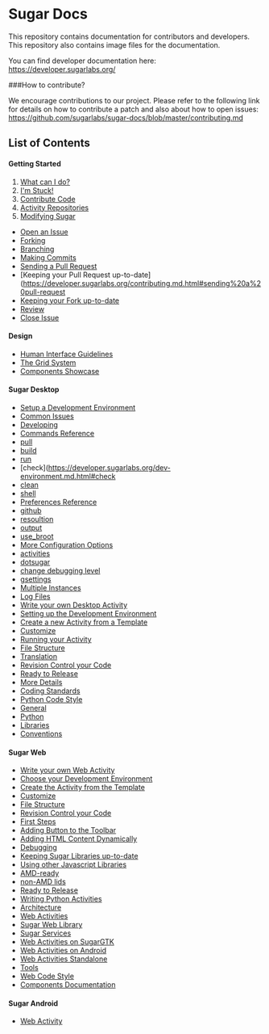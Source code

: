 # Sugar Docs

This repository contains documentation for contributors and 
developers. This repository also contains image files for 
the documentation.

You can find developer documentation here:
https://developer.sugarlabs.org/

###How to contribute?

We encourage contributions to our project. Please refer to 
the following link for details on how to contribute a 
patch and also about how to open issues: 
https://github.com/sugarlabs/sugar-docs/blob/master/contributing.md 

## List of Contents

#### Getting Started
1. [What can I do?](https://developer.sugarlabs.org/what-can-i-do.md.html)
 1. [I'm Stuck!](https://developer.sugarlabs.org/what-can-i-do.md.html#i%27m%20stuck!)
2. [Contribute Code](https://developer.sugarlabs.org/contributing.md.html)
 1. [Activity Repositories](https://developer.sugarlabs.org/contributing.md.html#activity%20repositories)
 2. [Modifying Sugar](https://developer.sugarlabs.org/contributing.md.html#modifying%20sugar)
* [Open an Issue](https://developer.sugarlabs.org/contributing.md.html#open%20an%20issue)
* [Forking](https://developer.sugarlabs.org/contributing.md.html#forking)
* [Branching](https://developer.sugarlabs.org/contributing.md.html#branching)
* [Making Commits](https://developer.sugarlabs.org/contributing.md.html#making%20commits)
* [Sending a Pull Request](https://developer.sugarlabs.org/contributing.md.html#sending%20a%20pull-request)
* [Keeping your Pull Request up-to-date](https://developer.sugarlabs.org/contributing.md.html#sending%20a%20pull-request
* [Keeping your Fork up-to-date](https://developer.sugarlabs.org/contributing.md.html#keep%20your%20fork%20up%20to%20date)
* [Review](https://developer.sugarlabs.org/contributing.md.html#review)
* [Close Issue](https://developer.sugarlabs.org/contributing.md.html#close%20issue)

#### Design
* [Human Interface Guidelines](https://developer.sugarlabs.org/HIG.md.html)
 * [The Grid System](https://developer.sugarlabs.org/HIG.md.html#the%20grid%20system)
* [Components Showcase](http://sugarlabs.github.io/sugar-web-samples/)
  
#### Sugar Desktop
* [Setup a Development Environment](https://developer.sugarlabs.org/dev-environment.md.html)
 * [Common Issues](https://developer.sugarlabs.org/dev-environment.md.html#common%20issues)
 * [Developing](https://developer.sugarlabs.org/dev-environment.md.html#developing)
 * [Commands Reference](https://developer.sugarlabs.org/dev-environment.md.html#commands%20reference)
  * [pull](https://developer.sugarlabs.org/dev-environment.md.html#pull)
  * [build](https://developer.sugarlabs.org/dev-environment.md.html#build)
  * [run](https://developer.sugarlabs.org/dev-environment.md.html#run)
  * [check](https://developer.sugarlabs.org/dev-environment.md.html#check
  * [clean](https://developer.sugarlabs.org/dev-environment.md.html#clean)
  * [shell](https://developer.sugarlabs.org/dev-environment.md.html#shell)
 * [Preferences Reference](https://developer.sugarlabs.org/dev-environment.md.html#preferences%20reference)
  * [github](https://developer.sugarlabs.org/dev-environment.md.html#github)
  * [resoultion](https://developer.sugarlabs.org/dev-environment.md.html#resolution)
  * [output](https://developer.sugarlabs.org/dev-environment.md.html#output)
  * [use_broot](https://developer.sugarlabs.org/dev-environment.md.html#use_broot)
 * [More Configuration Options](https://developer.sugarlabs.org/dev-environment.md.html#more%20configuration%20options)
  * [activities](https://developer.sugarlabs.org/dev-environment.md.html#activities)
  * [dotsugar](https://developer.sugarlabs.org/dev-environment.md.html#dotsugar)
  * [change debugging level](https://developer.sugarlabs.org/dev-environment.md.html#change%20debugging%20level)
  * [gsettings](https://developer.sugarlabs.org/dev-environment.md.html#gsettings)
 * [Multiple Instances](https://developer.sugarlabs.org/dev-environment.md.html#multiple%20instances)
 * [Log Files](https://developer.sugarlabs.org/dev-environment.md.html#log%20files)
* [Write your own Desktop Activity](https://developer.sugarlabs.org/desktop-activity.md.html)
 * [Setting up the Development Environment](https://developer.sugarlabs.org/desktop-activity.md.html#setting%20up%20the%20development%20environment)
 * [Create a new Activity from a Template](https://developer.sugarlabs.org/desktop-activity.md.html#create%20a%20new%20activity%20from%20a%20template)
 * [Customize](https://developer.sugarlabs.org/desktop-activity.md.html#customize)
 * [Running your Activity](https://developer.sugarlabs.org/desktop-activity.md.html#running%20your%20activity)
 * [File Structure](https://developer.sugarlabs.org/desktop-activity.md.html#file%20structure)
 * [Translation](https://developer.sugarlabs.org/desktop-activity.md.html#translation)
 * [Revision Control your Code](https://developer.sugarlabs.org/desktop-activity.md.html#revision%20control%20your%20code)
 * [Ready to Release](https://developer.sugarlabs.org/desktop-activity.md.html#ready%20to%20release)
* [More Details](https://developer.sugarlabs.org/desktop-activity.md.html#more%20details)
* [Coding Standards](https://developer.sugarlabs.org/desktop-activity.md.html#coding%20standards)
* [Python Code Style](https://developer.sugarlabs.org/python-style.md.html)
* [General](https://developer.sugarlabs.org/python-style.md.html#general)
* [Python](https://developer.sugarlabs.org/python-style.md.html#python)
* [Libraries](https://developer.sugarlabs.org/python-style.md.html#libraries)
* [Conventions](https://developer.sugarlabs.org/python-style.md.html#conventions)
  
#### Sugar Web
* [Write your own Web Activity](https://developer.sugarlabs.org/web-activity.md.html)
 * [Choose your Development Environment](https://developer.sugarlabs.org/web-activity.md.html#choose%20your%20development%20environment)
 * [Create the Activity from the Template](https://developer.sugarlabs.org/web-activity.md.html#create%20the%20activity%20from%20the%20template)
 * [Customize](https://developer.sugarlabs.org/web-activity.md.html#customize)
 * [File Structure](https://developer.sugarlabs.org/web-activity.md.html#file%20structure)
 * [Revision Control your Code](https://developer.sugarlabs.org/web-activity.md.html#revision%20control%20your%20code)
 * [First Steps](https://developer.sugarlabs.org/web-activity.md.html#first%20steps)
  * [Adding Button to the Toolbar](https://developer.sugarlabs.org/web-activity.md.html#adding%20a%20button%20to%20the%20toolbar)
  * [Adding HTML Content Dynamically](https://developer.sugarlabs.org/web-activity.md.html#adding%20html%20content%20dynamically)
 * [Debugging](https://developer.sugarlabs.org/web-activity.md.html#debugging)
 * [Keeping Sugar Libraries up-to-date](https://developer.sugarlabs.org/web-activity.md.html#keeping%20sugar%20libraries%20up%20to%20date)
 * [Using other Javascript Libraries](https://developer.sugarlabs.org/web-activity.md.html#using%20other%20javascript%20libraries)
  * [AMD-ready](https://developer.sugarlabs.org/web-activity.md.html#amd-ready)
  * [non-AMD lids](https://developer.sugarlabs.org/web-activity.md.html#non-amd%20libs)
  * [Ready to Release](https://developer.sugarlabs.org/web-activity.md.html#ready%20to%20release)
 * [Writing Python Activities](https://developer.sugarlabs.org/web-activity.md.html#writing%20python%20activities)
* [Architecture](https://developer.sugarlabs.org/web-architecture.md.html)
 * [Web Activities](https://developer.sugarlabs.org/web-architecture.md.html#web%20activities)
 * [Sugar Web Library](https://developer.sugarlabs.org/web-architecture.md.html#sugar%20web%20library)
 * [Sugar Services](https://developer.sugarlabs.org/web-architecture.md.html#sugar%20services)
  * [Web Activities on SugarGTK](https://developer.sugarlabs.org/web-architecture.md.html#web%20activities%20on%20sugar%20gtk)
  * [Web Activities on Android](https://developer.sugarlabs.org/web-architecture.md.html#web%20activities%20on%20android)
  * [Web Activities Standalone](https://developer.sugarlabs.org/web-architecture.md.html#web%20activities%20standalone)
 * [Tools](https://developer.sugarlabs.org/web-architecture.md.html#tools)
* [Web Code Style](https://developer.sugarlabs.org/web-style.md.html)
* [Components Documentation](https://developer.sugarlabs.org/sugar-web/README.md.html)
  
#### Sugar Android
* [Web Activity](https://developer.sugarlabs.org/android.md.html)
